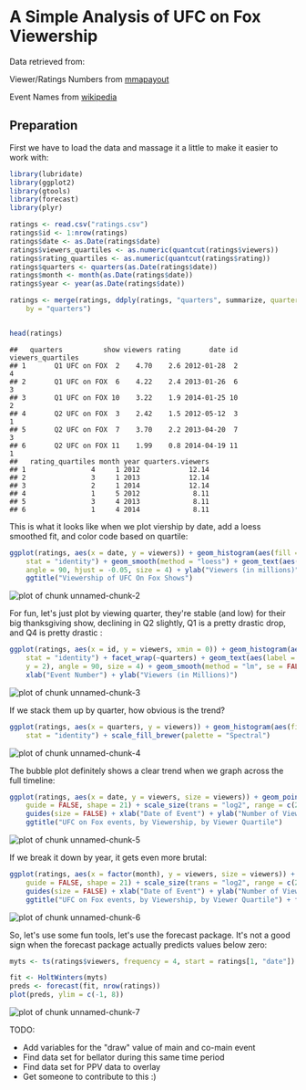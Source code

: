 A Simple Analysis of UFC on Fox Viewership
========================================================

Data retrieved from:

Viewer/Ratings Numbers from [mmapayout](http://mmapayout.com/2014/04/ufc-on-fox-11-overnight-rating-1-99m-viewers/)

Event Names from [wikipedia](http://en.wikipedia.org/wiki/UFC_on_Fox)

## Preparation

First we have to load the data and massage it a little to make it easier to
work with:


```r
library(lubridate)
library(ggplot2)
library(gtools)
library(forecast)
library(plyr)

ratings <- read.csv("ratings.csv")
ratings$id <- 1:nrow(ratings)
ratings$date <- as.Date(ratings$date)
ratings$viewers_quartiles <- as.numeric(quantcut(ratings$viewers))
ratings$rating_quartiles <- as.numeric(quantcut(ratings$rating))
ratings$quarters <- quarters(as.Date(ratings$date))
ratings$month <- month(as.Date(ratings$date))
ratings$year <- year(as.Date(ratings$date))

ratings <- merge(ratings, ddply(ratings, "quarters", summarize, quarters.viewers = sum(viewers)), 
    by = "quarters")


head(ratings)
```

```
##   quarters          show viewers rating       date id viewers_quartiles
## 1       Q1 UFC on FOX  2    4.70    2.6 2012-01-28  2                 4
## 2       Q1 UFC on FOX  6    4.22    2.4 2013-01-26  6                 3
## 3       Q1 UFC on FOX 10    3.22    1.9 2014-01-25 10                 2
## 4       Q2 UFC on FOX  3    2.42    1.5 2012-05-12  3                 1
## 5       Q2 UFC on FOX  7    3.70    2.2 2013-04-20  7                 3
## 6       Q2 UFC on FOX 11    1.99    0.8 2014-04-19 11                 1
##   rating_quartiles month year quarters.viewers
## 1                4     1 2012            12.14
## 2                3     1 2013            12.14
## 3                2     1 2014            12.14
## 4                1     5 2012             8.11
## 5                3     4 2013             8.11
## 6                1     4 2014             8.11
```


This is what it looks like when we plot viership by date, add a loess smoothed fit, and color code based on quartile:


```r
ggplot(ratings, aes(x = date, y = viewers)) + geom_histogram(aes(fill = viewers_quartiles), 
    stat = "identity") + geom_smooth(method = "loess") + geom_text(aes(label = show), 
    angle = 90, hjust = -0.05, size = 4) + ylab("Viewers (in millions)") + xlab("Date of Show") + 
    ggtitle("Viewership of UFC On Fox Shows")
```

![plot of chunk unnamed-chunk-2](figure/unnamed-chunk-2.png) 


For fun, let's just plot by viewing quarter, they're stable (and low) for their 
big thanksgiving show, declining in Q2 slightly, Q1 is a pretty drastic drop, 
and Q4 is pretty drastic :


```r
ggplot(ratings, aes(x = id, y = viewers, xmin = 0)) + geom_histogram(aes(fill = viewers_quartiles), 
    stat = "identity") + facet_wrap(~quarters) + geom_text(aes(label = show, 
    y = 2), angle = 90, size = 4) + geom_smooth(method = "lm", se = FALSE) + 
    xlab("Event Number") + ylab("Viewers (in Millions)")
```

![plot of chunk unnamed-chunk-3](figure/unnamed-chunk-3.png) 


If we stack them up by quarter, how obvious is the trend?


```r
ggplot(ratings, aes(x = quarters, y = viewers)) + geom_histogram(aes(fill = show), 
    stat = "identity") + scale_fill_brewer(palette = "Spectral")
```

![plot of chunk unnamed-chunk-4](figure/unnamed-chunk-4.png) 


The bubble plot definitely shows a clear trend when we graph across the 
full timeline:


```r
ggplot(ratings, aes(x = date, y = viewers, size = viewers)) + geom_point(aes(fill = factor(viewers_quartiles)), 
    guide = FALSE, shape = 21) + scale_size(trans = "log2", range = c(2, 20)) + 
    guides(size = FALSE) + xlab("Date of Event") + ylab("Number of Viewers (in millions)") + 
    ggtitle("UFC on Fox events, by Viewership, by Viewer Quartile")
```

![plot of chunk unnamed-chunk-5](figure/unnamed-chunk-5.png) 


If we break it down by year, it gets even more brutal:


```r
ggplot(ratings, aes(x = factor(month), y = viewers, size = viewers)) + geom_point(aes(fill = factor(viewers_quartiles)), 
    guide = FALSE, shape = 21) + scale_size(trans = "log2", range = c(2, 20)) + 
    guides(size = FALSE) + xlab("Date of Event") + ylab("Number of Viewers (in millions)") + 
    ggtitle("UFC on Fox events, by Viewership, by Viewer Quartile") + facet_wrap(~year)
```

![plot of chunk unnamed-chunk-6](figure/unnamed-chunk-6.png) 


So, let's use some fun tools, let's use the forecast package. It's not a good
sign when the forecast package actually predicts values below zero:


```r
myts <- ts(ratings$viewers, frequency = 4, start = ratings[1, "date"])

fit <- HoltWinters(myts)
preds <- forecast(fit, nrow(ratings))
plot(preds, ylim = c(-1, 8))
```

![plot of chunk unnamed-chunk-7](figure/unnamed-chunk-7.png) 


TODO:

* Add variables for the "draw" value of main and co-main event
* Find data set for bellator during this same time period
* Find data set for PPV data to overlay
* Get someone to contribute to this :)
